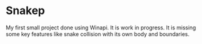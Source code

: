 # Snakep

My first small project done using Winapi. It is work in progress.
It is missing some key features like snake collision with its own body and boundaries.
